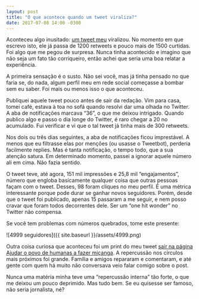 ```yaml
---
layout: post
title: "O que acontece quando um tweet viraliza?"
date: 2017-07-08 14:00 -0300
---
```

Aconteceu algo inusitado: [um tweet meu](https://twitter.com/ghedin/status/882315870520975360) viralizou. No momento em que escrevo isto, ele já passa de 1200 retweets e pouco mais de 1500 curtidas. Foi algo que me pegou de surpresa. Nunca tinha acontecido e imagino que não seja um fato tão corriqueiro, então achei que seria uma boa relatar a experiência.

A primeira sensação é o susto. Não sei você, mas já tinha pensado no que faria se, do nada, algum perfil meu em rede social começasse a bombar sem eu saber. Foi mais ou menos isso o que aconteceu.

Publiquei aquele tweet pouco antes de sair da redação. Vim para casa, tomei café, estava à toa no sofá quando resolvi dar uma olhada no Twitter. A aba de notificações marcava “36”, o que me deixou intrigado. Quando publico algo e passo o dia longe do Twitter, é raro chegar a 20 no acumulado. Fui verificar e vi que o tal tweet já tinha mais de 300 retweets.

Nos dois ou três dias seguintes, a aba de notificações ficou imprestável. A menos que eu filtrasse elas por menções (ou usasse o Tweetbot), perderia facilmente replies. Mas é tanta notificação, o tempo todo, que a sua atenção satura. Em determinado momento, passei a ignorar aquele número ali em cima. Não fazia sentido.

O tweet teve, até agora, 151 mil impressões e 25,8 mil “engajamentos”, número que engloba basicamente qualquer coisa que outras pessoas façam com o tweet. Desses, 98 foram cliques no meu perfil. É uma métrica interessante porque pode durar se ganhar novos seguidores. Porém, desde que o tweet foi publicado, apenas 15 passaram a me seguir, e nem posso cravar que foram todos decorrentes dele. Ser um “one hit wonder” no Twitter não compensa.

Se você tem problemas com números quebrados, tome este presente:

![4999 seguidores]({{ site.baseurl }}/assets/4999.png)

Outra coisa curiosa que aconteceu foi um print do meu tweet [sair na página Ajudar o povo de humanas a fazer miçanga](https://www.facebook.com/ajudaropovodehumanasfazermicanga/posts/1013377828811324). A repercussão nos círculos mais próximos foi grande. Família e amigos repararam e comentaram, e até gente com quem há muito não conversava veio falar comigo sobre o post.

Nunca uma matéria minha teve uma “repercussão interna” tão forte, o que me deixou um pouco deprimido. Mas tudo bem. Se eu quisesse ser famoso, não seria jornalista, né?
